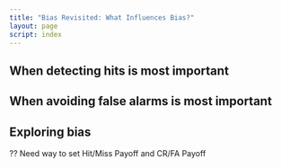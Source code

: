 ```yaml
---
title: "Bias Revisited: What Influences Bias?"
layout: page
script: index
---
```


## When detecting hits is most important

<sdt-example-human>
  <sdt-control run pause reset></sdt-control>
  <rdk-task coherence=".5" trials="10" duration="1000" wait="1000" iti="500"></rdk-task>
  <sdt-response interactive trial feedback="outcome" payoff="total" hit-payoff="100" miss-payoff="-100"
    correct-rejection-payoff="10" false-alarm-payoff="-10"></sdt-response>
  <sdt-table numeric summary="stimulusRates accuracy" hits="0" misses="0"
    false-alarms="0" correct-rejections="0"></sdt-table>
  <roc-space point="all" iso-d="all" iso-c="all" far=".5" hr=".5"></roc-space>
  <sdt-model threshold bias distributions sensitivity color="outcome" d="0" c="0"></sdt-model>
</sdt-example-human>

## When avoiding false alarms is most important

<sdt-example-human>
  <sdt-control run pause reset></sdt-control>
  <rdk-task coherence=".5" trials="10" duration="1000" wait="1000" iti="500"></rdk-task>
  <sdt-response interactive trial feedback="outcome" payoff="total" hit-payoff="10" miss-payoff="-10"
    correct-rejection-payoff="100" false-alarm-payoff="-100"></sdt-response>
  <sdt-table numeric summary="stimulusRates accuracy" hits="0" misses="0" false-alarms="0" correct-rejections="0">
    </sdt-table>
  <roc-space point="all" iso-d="all" iso-c="all" far=".5" hr=".5"></roc-space>
  <sdt-model threshold bias distributions sensitivity color="outcome" d="0" c="0"></sdt-model>
</sdt-example-human>

## Exploring bias

?? Need way to set Hit/Miss Payoff and CR/FA Payoff
<sdt-example-human>
  <sdt-control run pause reset coherence=".5" trials="10" duration="1000"></sdt-control>
  <rdk-task coherence=".5" trials="10" duration="1000" wait="1000" iti="500"></rdk-task>
  <sdt-response interactive trial feedback="outcome" payoff="total" hit-payoff="10" miss-payoff="-10"
    correct-rejection-payoff="100" false-alarm-payoff="-100"></sdt-response>
  <sdt-table numeric summary="stimulusRates accuracy" hits="0" misses="0" false-alarms="0" correct-rejections="0">
    </sdt-table>
  <roc-space point="all" iso-d="all" iso-c="all" history far=".5" hr=".5"></roc-space>
  <sdt-model threshold bias distributions sensitivity color="outcome" d="0" c="0"></sdt-model>
</sdt-example-human>
